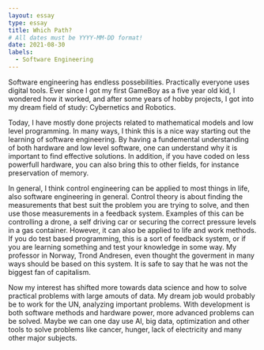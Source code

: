 ```yaml
---
layout: essay
type: essay
title: Which Path?
# All dates must be YYYY-MM-DD format!
date: 2021-08-30
labels:
  - Software Engineering
---
```


Software engineering has endless possebilities. Practically everyone uses digital tools. Ever since I got my first GameBoy as a five year old kid, I wondered how it worked, and after some years of hobby projects, I got into my dream field of study: Cybernetics and Robotics.

Today, I have mostly done projects related to mathematical models and low level programming. In many ways, I think this is a nice way starting out the learning of software engineering. By having a fundemental understanding of both hardware and low level software, one can understand why it is important to find effective solutions. In addition, if you have coded on less powerfull hardware, you can also bring this to other fields, for instance preservation of memory. 

In general, I think control engineering can be applied to most things in life, also software engineering in general. Control theory is about finding the measurements that best suit the problem you are trying to solve, and then use those measurements in a feedback system. Examples of this can be controlling a drone, a self driving car or securing the correct pressure levels in a gas container. However, it can also be applied to life and work methods. If you do test based programming, this is a sort of feedback system, or if you are learning something and test your knowledge in some way. My professor in Norway, Trond Andresen, even thought the goverment in many ways should be based on this system. It is safe to say that he was not the biggest fan of capitalism. 

Now my interest has shifted more towards data science and how to solve practical problems with large amouts of data. My dream job would probably be to work for the UN, analyzing important problems. With development is both software methods and hardware power, more advanced problems can be solved. Maybe we can one day use AI, big data, optimization and other tools to solve problems like cancer, hunger, lack of electricity and many other major subjects. 
